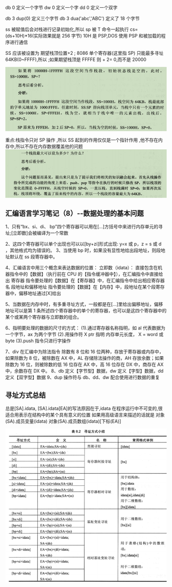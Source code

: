 db 0 定义一个字节
dw 0 定义一个字
dd 0 定义一个双字

db 3 dup(0) 定义三个字节
db 3 dua('abc','ABC') 定义了 18 个字节

ss 被赋值后会对栈进行记录初始化,所以 sp 被 T 命令一起执行
cs=(ds+10H)\*16(实际效果就是 256 字节) 10H 是 PSP,DOS 使用 PSP 和被加载的程序进行通信

SS 应该被设置为 期望栈顶位置+2 ; 8086 单个寄存器(这里指 SP) 只能最多寻址 64KB(0~FFFF),所以 ;如果期望栈顶是 FFFFE 则 + 2= 0,而不是 20000

![Alt text](Image-2.png)

重点:栈指令只对 SP 操作 ,所以 SS 起到的作用仅仅是一个指针作用 ,他不存在内存中,所以不存在内存数据覆盖他的问题
![Alt text](Image-3.png)

## 汇编语言学习笔记（8）--数据处理的基本问题

1、只有“bx、si、di、 bp”四个寄存器可以用在[...]方括号中来进行内存单元的寻址;[立即数]会被编译为一个常数

2、这四个寄存器可以单个出现也可以以[by+zi]形式出现: y=x 或 p，z = s 或 d ，其他格式均为错误的。
3、当使用 bp 时，如果没有显性地给出段地址，则段地址默认在 ss 段寄存器中。

4、汇编语言中用三个概念来表达数据的位置：
立即数（idata）：
直接包含在机器指令中的【数据】（执行前在 CPU 的【指令缓冲器中】），在汇编指令中直接给出
寄存器
指令要处理的【数据】在【寄存器】中，在汇编指令中给出相应寄存器名 段地址和偏移地址
指令要处理的【数据】在【内存】中，段地址在某个段寄存器中，偏移地址通过[X]给出

5、当数据在内存中时，有多重寻址方式，一般都是在[…]里给出偏移地址，偏移地址可以是第 1 条所述四个寄存器中的单个的寄存器，也可以是这四个寄存器中的某个或某两个寄存器与立即数的组合。

6、指明要处理的数据的尺寸的方式：
(1).通过寄存器名称指明，如 al 代表数据为一个字节，ax 为两个字节
(2).用操作符 X ptr 指明 内存单元长度， X = word 或 byte
(3).push 指令只进行字操作

7、div 在汇编中为除法指令
除数有 8 位和 16 位两种，存放于寄存器或内存中，如果除数为 8 位，被除数在 AX 中，AL 存储除法操作的商，AH 存放余数；如果除数为 16 位，则被除数的低 16 位存在 AX 中，高 16 位存在 DX 中，商存在 AX 中，余数存在 DX 中。
8、db 定义【字节型】数据，dw 定义【字型】数据，dd 定义【双字型】数据
9、dup 操作符与 db、dd、dw 配合使用进行数据的重复

## 寻址方式总结

总是[SA].idata, [SA].idata[EA]的写法原因在于,idata 在程序运行中不可变的,很适合用表示在结构中的某个具有意义的位置
如果用高级语言来描述的话就是
对象(SA).成员变量(idata)
对象(SA).成员数组(idata)[下标(EA)]

![Alt text](<2019-06-29 03-40-46屏幕截图.png>)
